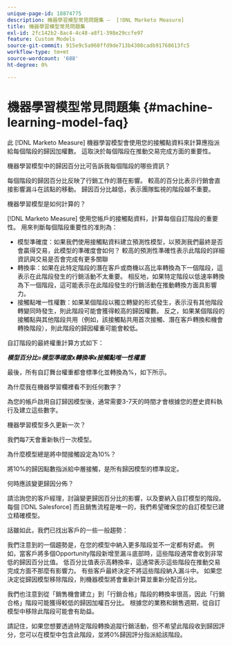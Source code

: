 ```yaml
---
unique-page-id: 18874775
description: 機器學習模型常見問題集 —  [!DNL Marketo Measure]
title: 機器學習模型常見問題集
exl-id: 2fc142b2-8ac4-4c48-a8f1-398e29ccfe97
feature: Custom Models
source-git-commit: 915e9c5a968ffd9de713b4308cadb91768613fc5
workflow-type: tm+mt
source-wordcount: '688'
ht-degree: 0%

---
```


# 機器學習模型常見問題集 {#machine-learning-model-faq}

此 [!DNL Marketo Measure] 機器學習模型會使用您的接觸點資料來計算應指派給每個階段的歸因加權數。 這取決於每個階段在推動交易完成方面的重要性。

機器學習模型中的歸因百分比可告訴我每個階段的哪些資訊？

每個階段的歸因百分比反映了行銷工作的潛在影響。 較高的百分比表示行銷會直接影響漏斗在該點的移動。 歸因百分比越低，表示團隊監視的階段越不重要。

機器學習模型是如何計算的？

[!DNL Marketo Measure] 使用您帳戶的接觸點資料，計算每個自訂階段的重要性。 用來判斷每個階段重要性的准則為：

* 模型準確度：如果我們使用接觸點資料建立預測性模型，以預測我們最終是否會贏得交易，此模型的準確度會如何？ 較高的預測性準確性表示此階段的詳細資訊與交易是否會完成有更多關聯
* 轉換率：如果在此特定階段的潛在客戶或商機以高比率轉換為下一個階段，這表示在此階段發生的行銷活動不太重要。 相反地，如果特定階段以低速率轉換為下一個階段，這可能表示在此階段發生的行銷活動在推動轉換方面具影響力。
* 接觸點唯一性權數：如果某個階段以獨立轉變的形式發生，表示沒有其他階段轉變同時發生，則此階段可能會獲得較高的歸因權數。 反之，如果某個階段的接觸點與其他階段共用（例如，該接觸點共用首次接觸、潛在客戶轉換和機會轉換階段），則此階段的歸因權重可能會較低。

自訂階段的最終權重計算方式如下：

**_模型百分比=模型準確度x轉換率x接觸點唯一性權重_**

最後，所有自訂舞台權重都會標準化並轉換為%，如下所示。

為什麼我在機器學習欄裡看不到任何數字？

為您的帳戶啟用自訂歸因模型後，通常需要3-7天的時間才會根據您的歷史資料執行及建立這些數字。

機器學習模型多久更新一次？

我們每7天會重新執行一次模型。

為什麼模型總是將中間接觸設定為10%？

將10%的歸因點數指派給中層接觸，是所有歸因模型的標準設定。

何時應該變更歸因分佈？

請洽詢您的客戶經理，討論變更歸因百分比的影響，以及要納入自訂模型的階段。 每個 [!DNL Salesforce] 而且銷售流程是唯一的，我們希望確保您的自訂模型已建立精確模型。

話雖如此，我們已找出客戶的一些一般趨勢：

我們注意到的一個趨勢是，在您的模型中納入更多階段並不一定都有好處。 例如，當客戶將多個Opportunity階段新增至漏斗底部時，這些階段通常會收到非常低的歸因百分比值。 低百分比值表示高轉換率，這通常表示這些階段在推動交易完成方面不那麼有影響力。 有些客戶最終決定不將這些階段納入漏斗中。 如果您決定從歸因模型移除階段，則機器模型將會重新計算並重新分配百分比。

我們也注意到從「銷售機會建立」到「行銷合格」階段的轉換率很高，因此「行銷合格」階段可能獲得較低的歸因加權百分比。 根據您的業務和銷售週期，從自訂模型中移除此階段可能會有助益。

請記住，如果您想要透過特定階段轉換追蹤行銷活動，但不希望此階段收到歸因評分，您可以在模型中包含此階段，並將0%歸因評分指派給該階段。
